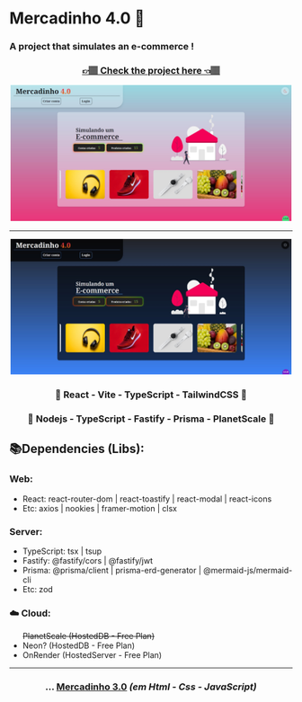 <h1>Mercadinho 4.0 🛒</h1>
<h3>A project that simulates an e-commerce !</h3>
<div align='center'>
    <h3><a href="https://mercadinho4-0.vercel.app/" target="_blank">👉🏽 Check the project here 👈🏽</a> </h3>
    <img width='500' src="https://github.com/carlos09v/Mercadinho/blob/main/front/src/assets/HomeLightPreview.jpg?raw=true" alt="Preview HomeLight">
    <hr>
    <img width='500' src="https://github.com/carlos09v/Mercadinho/blob/main/front/src/assets/HomeDarkPreview.jpg?raw=true" alt="Preview HomeDark">
    <h3>🩵 React - Vite - TypeScript - TailwindCSS 🩵</h3>
    <h3>💚 Nodejs - TypeScript - Fastify - Prisma - PlanetScale 💚</h3>
</div>
<h2>📚Dependencies (Libs):</h2>
<h3>Web:</h3>
    <ul>
        <li>React: react-router-dom | react-toastify | react-modal | react-icons</li>
        <li>Etc: axios | nookies | framer-motion | clsx</li>
    </ul>
<h3>Server:</h3>
    <ul>
        <li>TypeScript: tsx | tsup</li>
        <li>Fastify: @fastify/cors | @fastify/jwt</li>
        <li>Prisma: @prisma/client | prisma-erd-generator | @mermaid-js/mermaid-cli</li>
        <li>Etc: zod</li>
    </ul>
<h3>☁️ Cloud:</h3>
    <ul>
        <del>PlanetScale (HostedDB - Free Plan)</del>
        <li>Neon? (HostedDB - Free Plan)</li>
        <li>OnRender (HostedServer - Free Plan)</li>
    </ul>
    
<hr>
<h3 align='center'>... <a href="https://github.com/carlos09v/Mercadinho/tree/merc-3.0">Mercadinho 3.0</a> <i>(em Html - Css - JavaScript)</i> </h3>
